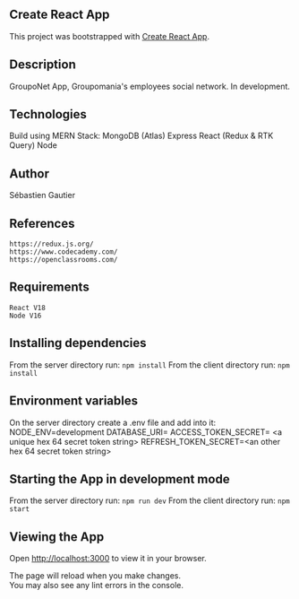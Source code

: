 ## Create React App

This project was bootstrapped with [Create React App](https://github.com/facebook/create-react-app).

## Description

GroupoNet App, Groupomania's employees social network. In development.

## Technologies

Build using MERN Stack:
    MongoDB (Atlas)
    Express
    React (Redux & RTK Query)
    Node

## Author

Sébastien Gautier

## References

    https://redux.js.org/
    https://www.codecademy.com/
    https://openclassrooms.com/

## Requirements

    React V18
    Node V16

## Installing dependencies

From the server directory run: `npm install`
From the client directory run: `npm install`

## Environment variables

On the server directory create a .env file and add into it:
    NODE_ENV=development
    DATABASE_URI= <your mongodb connection string>
    ACCESS_TOKEN_SECRET= <a unique hex 64 secret token string>
    REFRESH_TOKEN_SECRET=<an other hex 64 secret token string>


## Starting the App in development mode

From the server directory run: `npm run dev`
From the client directory run: `npm start`

## Viewing the App

Open [http://localhost:3000](http://localhost:3000) to view it in your browser.

The page will reload when you make changes.\
You may also see any lint errors in the console.

